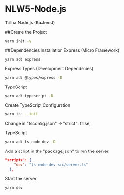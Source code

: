 # NLW5-Node.js
Trilha Node.js (Backend)

##Create the Project  
```bash
yarn init -y
```

##Dependencies Installation
Express (Micro Framework)
```bash
yarn add express
```
Express Types (Development Dependecies) 
```bash
yarn add @types/express -D
```
TypeScript
```bash
yarn add typescript -D
```

Create TypeScript Configuration
```bash
yarn tsc --init
```

Change in "tsconfig.json" -> "strict": false,

TypeScript
```bash
yarn add ts-node-dev -D
```

Add a script in the "package.json" to run the server.
```json
"scripts": {
    "dev": "ts-node-dev src/server.ts"
  },
```

Start the server
```bash
yarn dev
```